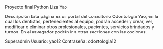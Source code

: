 Proyecto final Python
Liza Yao

Descripción
Esta página es un portal del consultorio Odontología Yao, en la cual los dentistas, pertenecientes al equipo, podrán acceder y crear, ver, modificar o eliminar otros profesionales, pacientes, servicios brindados y turnos.
En el navegador podrán ir a otras secciones con las opciones.

Superadmin
Usuario: yao12
Contraseña: odontologia12

